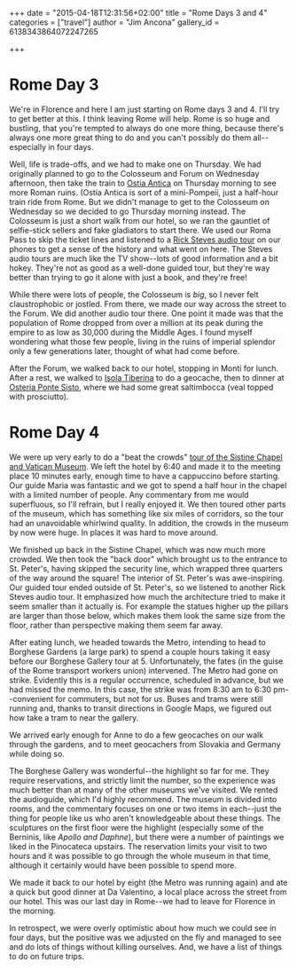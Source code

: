+++
date = "2015-04-18T12:31:56+02:00"
title = "Rome Days 3 and 4"
categories = ["travel"]
author = "Jim Ancona"
gallery_id = 6138343864072247265

+++
# Rome Day 3

We're in Florence and here I am just starting on Rome days 3
and 4. I'll try to get better at this. I think leaving Rome will
help. Rome is so huge and bustling, that you're tempted to always do
one more thing, because there's always one more great thing to do and
you can't possibly do them all--especially in four days.

Well, life is trade-offs, and we had to make one on Thursday. We had
originally planned to go to the Colosseum and Forum on Wednesday afternoon, then
take the train to
[Ostia Antica](https://www.ricksteves.com/watch-read-listen/read/articles/ostia-antica-near-rome)
on Thursday morning to see more Roman ruins. (Ostia Antica is sort of
a mini-Pompeii, just a half-hour train ride from Rome. But we didn't
manage to get to the Colosseum on Wednesday so we decided to go
Thursday morning instead. The Colosseum is just a short walk from our
hotel, so we ran the gauntlet of selfie-stick sellers and fake
gladiators to start there. We used our Roma Pass to skip the ticket
lines and listened to a
[Rick Steves audio tour](https://www.ricksteves.com/watch-read-listen/audio/audio-tours/italy)
on our phones to get a sense of the history and what went on here. The
Steves audio tours are much like the TV show--lots of good
information and a bit hokey. They're not as good as a well-done guided
tour, but they're way better than trying to go it alone with just a
book, and they're free!

While there were lots of people, the Colosseum is *big*, so I never
felt claustrophobic or jostled. From there, we made our way across the
street to the Forum. We did another audio tour there. One point it 
made was that the population of Rome dropped from over a million at
its peak during the empire to as low as 30,000 during the Middle
Ages. I found myself wondering what those few people, living in the
ruins of imperial splendor only a few generations later, thought of
what had come before.

After the Forum, we walked back to our hotel, stopping in Monti for
lunch. After a rest, we walked to
[Isola Tiberina](http://en.wikipedia.org/wiki/Tiber_Island) to do a
geocache, then to dinner at
[Osteria Ponte Sisto](http://www.osteriapontesisto.com/), where we had
some great saltimbocca (veal topped with prosciutto).

# Rome Day 4

We were up very early to do a "beat the crowds" [tour of the Sistine
Chapel and Vatican Museum](https://www.walksofitaly.com/vatican-tours/pristine-sistine-chapel-tour). We
left the hotel by 6:40 and made it to the meeting place 10 minutes
early, enough time to have a cappuccino before starting. Our guide
Maria was fantastic and we got to spend a half hour in the chapel with
a limited number of people. Any commentary from me would superfluous,
so I'll refrain, but I really enjoyed it. We then toured other parts
of the museum, which has something like six miles of corridors, so the
tour had an unavoidable whirlwind quality. In addition, the crowds in
the museum by now were huge. In places it was hard to move around.

We finished up back in the Sistine Chapel, which was now much more
crowded. We then took the "back door" which brought us to the entrance
to St. Peter's, having skipped the security line, which wrapped three
quarters of the way around the square! The interior of St. Peter's was
awe-inspiring. Our guided tour ended outside of St. Peter's, so we
listened to another Rick Steves audio tour. It emphasized how much the
architecture tried to make it seem smaller than it actually is. For
example the statues higher up the pillars are larger than those below,
which makes them look the same size from the floor, rather than
perspective making them seem far away.

After eating lunch, we headed towards the Metro, intending to head to
Borghese Gardens (a large park) to spend a couple hours taking it easy
before our Borghese Gallery tour at 5. Unfortunately, the fates (in
the guise of the Rome transport workers union) intervened. The Metro
had gone on strike. Evidently this is a regular occurrence, scheduled
in advance, but we had missed the memo. In this case, the strike was
from 8:30 am to 6:30 pm--convenient for commuters, but not for
us. Buses and trams were still running and, thanks to transit
directions in Google Maps, we figured out how take a tram to near the
gallery.

We arrived early enough for Anne to do a few geocaches on our walk
through the gardens, and to meet geocachers from Slovakia
and Germany while doing so.

The Borghese Gallery was wonderful--the highlight so far for me.
They require reservations, and
strictly limit the number, so the experience was much better than at
many of the other museums we've visited. We rented the audioguide,
which I'd highly recommend. The museum is divided into rooms, and the
commentary focuses on one or two items in each--just the thing for
people like us who aren't knowledgeable about these things. The
sculptures on the first floor were the highlight (especially some of
the Berninis, like *Apollo and Daphne*), but there were a
number of paintings we liked in the Pinocateca upstairs. The
reservation limits your visit to two hours and it was possible to go
through the whole museum in that time, although it certainly would
have been possible to spend more.

We made it back to our hotel by eight (the Metro was running again)
and ate a quick but good dinner at Da Valentino, a local place across
the street from our hotel. This was our last day in Rome--we had to
leave for Florence in the morning.

In retrospect, we were overly optimistic about how much we could see
in four days, but the positive was we adjusted on the fly and managed
to see and do lots of things without killing ourselves. And, we have a
list of things to do on future trips.
